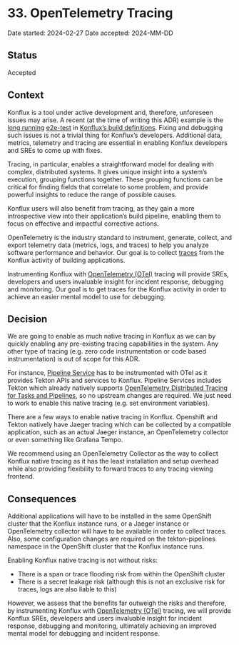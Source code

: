 # 33. OpenTelemetry Tracing

Date started: 2024-02-27
Date accepted: 2024-MM-DD

## Status

Accepted

## Context

Konflux is a tool under active development and, therefore, unforeseen issues may arise. A recent (at the time of writing this ADR) example is the [long running](https://github.com/redhat-appstudio/build-definitions/pull/856/checks?check_run_id=22307468968) [e2e-test](https://github.com/redhat-appstudio/build-definitions/blob/main/.tekton/tasks/e2e-test.yaml) in [Konflux’s build definitions](https://github.com/redhat-appstudio/build-definitions). Fixing and debugging such issues is not a trivial thing for Konflux’s developers. Additional data, metrics, telemetry and tracing are essential in enabling Konflux developers and SREs to come up with fixes.

Tracing, in particular, enables a straightforward model for dealing with complex, distributed systems. It gives unique insight into a system’s execution, grouping functions together. These grouping functions can be critical for finding fields that correlate to some problem, and provide powerful insights to reduce the range of possible causes.

Konflux users will also benefit from tracing, as they gain a more introspective view into their application’s build pipeline, enabling them to focus on effective and impactful corrective actions.

OpenTelemetry is the industry standard to instrument, generate, collect, and export telemetry data (metrics, logs, and traces) to help you analyze software performance and behavior. Our goal is to collect [traces](https://opentelemetry.io/docs/concepts/signals/traces/) from the Konflux activity of building applications.

Instrumenting Konflux with [OpenTelemetry (OTel)](https://opentelemetry.io/docs/) tracing will provide SREs, developers and users invaluable insight for incident response, debugging and monitoring. Our goal is to get traces for the Konflux activity in order to achieve an easier mental model to use for debugging.

## Decision

We are going to enable as much native tracing in Konflux as we can by quickly enabling any pre-existing tracing capabilities in the system. Any other type of tracing (e.g. zero code instrumentation or code based instrumentation) is out of scope for this ADR.

For instance, [Pipeline Service](https://github.com/redhat-appstudio/architecture/blob/main/architecture/pipeline-service.md) has to be instrumented with OTel as it provides Tekton APIs and services to Konflux. Pipeline Services includes Tekton which already natively supports [OpenTelemetry Distributed Tracing for Tasks and Pipelines](https://github.com/tektoncd/community/blob/main/teps/0124-distributed-tracing-for-tasks-and-pipelines.md), so no upstream changes are required. We just need to work to enable this native tracing (e.g. set environment variables).

There are a few ways to enable native tracing in Konflux. Openshift and Tekton natively have Jaeger tracing which can be collected by a compatible application, such as an actual Jaeger instance, an OpenTelemetry collector or even something like Grafana Tempo.

We recommend using an OpenTelemetry Collector as the way to collect Konflux native tracing as it has the least installation and setup overhead while also providing flexibility to forward traces to any tracing viewing frontend.

## Consequences

Additional applications will have to be installed in the same OpenShift cluster that the Konflux instance runs, or a Jaeger instance or OpenTelemetry collector will have to be available in order to collect traces. Also, some configuration changes are required on the tekton-pipelines namespace in the OpenShift cluster that the Konflux instance runs.

Enabling Konflux native tracing is not without risks:
- There is a span or trace flooding risk from within the OpenShift cluster
- There is a secret leakage risk (although this is not an exclusive risk for traces, logs are also liable to this)

However, we assess that the benefits far outweigh the risks and therefore, by instrumenting Konflux with [OpenTelemetry (OTel)](https://opentelemetry.io/docs/) tracing, we will provide Konflux SREs, developers and users invaluable insight for incident response, debugging and monitoring, ultimately achieving an improved mental model for debugging and incident response.
